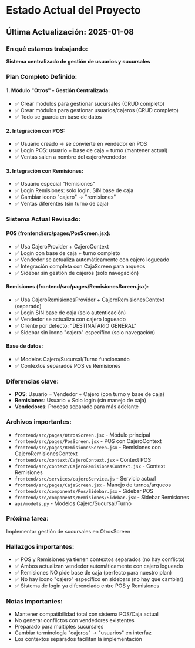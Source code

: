 # Estado Actual del Proyecto

## Última Actualización: 2025-01-08

### En qué estamos trabajando:
**Sistema centralizado de gestión de usuarios y sucursales**

### Plan Completo Definido:

#### 1. Módulo "Otros" - Gestión Centralizada:
- ✅ Crear módulos para gestionar sucursales (CRUD completo)
- ✅ Crear módulos para gestionar usuarios/cajeros (CRUD completo)
- ✅ Todo se guarda en base de datos

#### 2. Integración con POS:
- ✅ Usuario creado → se convierte en vendedor en POS
- ✅ Login POS: usuario + base de caja + turno (mantener actual)
- ✅ Ventas salen a nombre del cajero/vendedor

#### 3. Integración con Remisiones:
- ✅ Usuario especial "Remisiones"
- ✅ Login Remisiones: solo login, SIN base de caja
- ✅ Cambiar icono "cajero" → "remisiones"
- ✅ Ventas diferentes (sin turno de caja)

### Sistema Actual Revisado:

#### POS (frontend/src/pages/PosScreen.jsx):
- ✅ Usa CajeroProvider + CajeroContext
- ✅ Login con base de caja + turno completo
- ✅ Vendedor se actualiza automáticamente con cajero logueado
- ✅ Integración completa con CajaScreen para arqueos
- ✅ Sidebar sin gestión de cajeros (solo navegación)

#### Remisiones (frontend/src/pages/RemisionesScreen.jsx):
- ✅ Usa CajeroRemisionesProvider + CajeroRemisionesContext (separado)
- ✅ Login SIN base de caja (solo autenticación)
- ✅ Vendedor se actualiza con cajero logueado
- ✅ Cliente por defecto: "DESTINATARIO GENERAL"
- ✅ Sidebar sin icono "cajero" específico (solo navegación)

#### Base de datos:
- ✅ Modelos Cajero/Sucursal/Turno funcionando
- ✅ Contextos separados POS vs Remisiones

### Diferencias clave:
- **POS**: Usuario = Vendedor + Cajero (con turno y base de caja)
- **Remisiones**: Usuario = Solo login (sin manejo de caja)
- **Vendedores**: Proceso separado para más adelante

### Archivos importantes:
- `frontend/src/pages/OtrosScreen.jsx` - Módulo principal
- `frontend/src/pages/PosScreen.jsx` - POS con CajeroContext
- `frontend/src/pages/RemisionesScreen.jsx` - Remisiones con CajeroRemisionesContext
- `frontend/src/context/CajeroContext.jsx` - Context POS
- `frontend/src/context/CajeroRemisionesContext.jsx` - Context Remisiones
- `frontend/src/services/cajeroService.js` - Servicio actual
- `frontend/src/pages/CajaScreen.jsx` - Manejo de turnos/arqueos
- `frontend/src/components/Pos/Sidebar.jsx` - Sidebar POS
- `frontend/src/components/Remisiones/Sidebar.jsx` - Sidebar Remisiones
- `api/models.py` - Modelos Cajero/Sucursal/Turno

### Próxima tarea:
Implementar gestión de sucursales en OtrosScreen

### Hallazgos importantes:
- ✅ POS y Remisiones ya tienen contextos separados (no hay conflicto)
- ✅ Ambos actualizan vendedor automáticamente con cajero logueado
- ✅ Remisiones NO pide base de caja (perfecto para nuestro plan)
- ✅ No hay icono "cajero" específico en sidebars (no hay que cambiar)
- ✅ Sistema de login ya diferenciado entre POS y Remisiones

### Notas importantes:
- Mantener compatibilidad total con sistema POS/Caja actual
- No generar conflictos con vendedores existentes
- Preparado para múltiples sucursales
- Cambiar terminología "cajeros" → "usuarios" en interfaz
- Los contextos separados facilitan la implementación